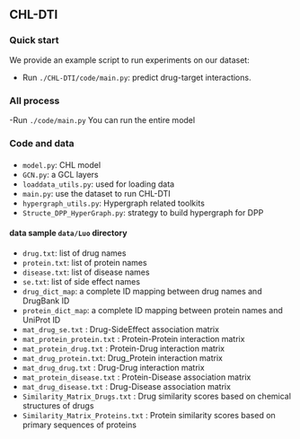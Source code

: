 ##  CHL-DTI
### Quick start
We provide an example script to run experiments on our dataset: 

- Run `./CHL-DTI/code/main.py`: predict drug-target interactions. 

### All process
 -Run `./code/main.py`   You can run the entire model


### Code and data

#### 
- `model.py`: CHL model
- `GCN.py`: a GCL layers
- `loaddata_utils.py`: used for loading data
- `main.py`: use the dataset to run CHL-DTI 
- `hypergraph_utils.py`: Hypergraph related toolkits
- `Structe_DPP_HyperGraph.py`: strategy to build hypergraph for DPP

#### data sample `data/Luo` directory
- `drug.txt`: list of drug names
- `protein.txt`: list of protein names
- `disease.txt`: list of disease names
- `se.txt`: list of side effect names
- `drug_dict_map`: a complete ID mapping between drug names and DrugBank ID
- `protein_dict_map`: a complete ID mapping between protein names and UniProt ID
- `mat_drug_se.txt` 		: Drug-SideEffect association matrix
- `mat_protein_protein.txt` : Protein-Protein interaction matrix
- `mat_protein_drug.txt` 	: Protein-Drug interaction matrix
- `mat_drug_protein.txt`: Drug_Protein interaction matrix
- `mat_drug_drug.txt` 		: Drug-Drug interaction matrix
- `mat_protein_disease.txt` : Protein-Disease association matrix
- `mat_drug_disease.txt` 	: Drug-Disease association matrix
- `Similarity_Matrix_Drugs.txt` 	: Drug similarity scores based on chemical structures of drugs
- `Similarity_Matrix_Proteins.txt` 	: Protein similarity scores based on primary sequences of proteins



